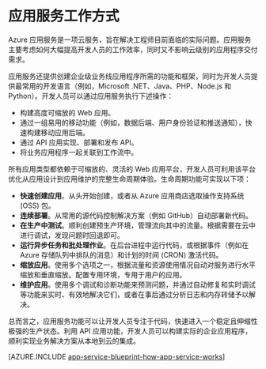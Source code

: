 <properties
    pageTitle="Azure 应用服务工作方式"
    description="了解应用服务工作方式"
    keywords="应用服务, azure 应用服务, 缩放, 可缩放, 应用服务计划, 应用服务成本"
    services="app-service"
    documentationcenter=""
    author="yochay"
    manager="wpickett"
    editor="" />  

<tags
    ms.assetid="ae74fc32-969e-4580-8d61-02c922f1f184"
    ms.service="app-service"
    ms.workload="na"
    ms.tgt_pltfrm="na"
    ms.devlang="na"
    ms.topic="hero-article"
    ms.date="02/10/2016"
    wacn.date="12/05/2016"
    ms.author="yochay" />  


# 应用服务工作方式
Azure 应用服务是一项云服务，旨在解决工程师目前面临的实际问题。应用服务主要考虑如何大幅提高开发人员的工作效率，同时又不影响云级别的应用程序交付需求。

应用服务还提供创建企业级业务线应用程序所需的功能和框架，同时为开发人员提供最常用的开发语言（例如，Microsoft .NET、Java、PHP、Node.js 和 Python）。开发人员可以通过应用服务执行下述操作：

* 构建高度可缩放的 Web 应用。
* 通过一组易用的移动功能（例如，数据后端、用户身份验证和推送通知），快速构建移动应用后端。
* 通过 API 应用实现、部署和发布 API。
* 将业务应用程序一起关联到工作流中。

所有应用类型都依赖于可缩放的、灵活的 Web 应用平台，开发人员可利用该平台优化从应用设计到应用维护的完整生命周期体验。生命周期功能可实现以下项：

* **快速创建应用**。从头开始创建，或者从 Azure 应用商店选取操作支持系统 (OSS) 包。
* **连续部署**。从常用的源代码控制解决方案（例如 GitHub）自动部署新代码。
* **在生产中测试**。顺利创建预生产环境，管理流向其中的流量。根据需要在云中进行调试，发现问题时回退即可。
* **运行异步任务和批处理作业**。在后台进程中运行代码，或根据事件（例如在 Azure 存储队列中排队的消息）和计划的时间 (CRON) 激活代码。
* **缩放应用**。使用多个选项之一，根据流量和资源使用情况自动对服务进行水平缩放和垂直缩放。配置专用环境，专用于用户的应用。
* **维护应用**。使用多个调试和诊断功能来预测问题，并通过自动修复和实时调试等功能来实时、有效地解决它们，或者在事后通过分析日志和内存转储予以解决。

总而言之，应用服务功能可以让开发人员专注于代码，快速进入一个稳定且伸缩性极强的生产状态。利用 API 应用功能，开发人员可以构建实际的企业应用程序，顺利实现业务解决方案从本地到云的集成。

[AZURE.INCLUDE [app-service-blueprint-how-app-service-works](../../includes/app-service-blueprint-how-app-service-works.md)]

<!---HONumber=Mooncake_1128_2016-->